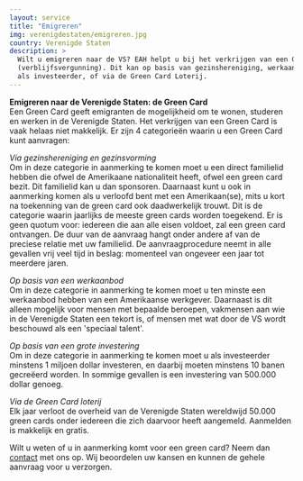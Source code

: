 ```yaml
---
layout: service
title: "Emigreren"
img: verenigdestaten/emigreren.jpg
country: Verenigde Staten
description: >
  Wilt u emigreren naar de VS? EAH helpt u bij het verkrijgen van een Green Card
  (verblijfsvergunning). Dit kan op basis van gezinshereniging, werkaanbod,
  als investeerder, of via de Green Card Loterij.
---
```

<p>
<strong>Emigreren naar de Verenigde Staten: de Green Card</strong><br/>
Een Green Card geeft emigranten de mogelijkheid om te wonen, studeren en werken in de Verenigde Staten. Het verkrijgen van een Green Card is vaak helaas niet makkelijk. Er zijn 4 categorieën waarin u een Green Card kunt aanvragen:
</p>

<p>
<i>Via gezinshereniging en gezinsvorming</i><br/>
Om in deze categorie in aanmerking te komen moet u een direct familielid hebben die ofwel de Amerikaane nationaliteit heeft, ofwel een green card bezit. Dit familielid kan u dan sponsoren. Daarnaast kunt u ook in aanmerking komen als u verloofd bent met een Amerikaan(se), mits u kort na toekenning van de green card ook daadwerkelijk trouwt. Dit is de categorie waarin jaarlijks de meeste green cards worden toegekend. Er is geen quotum voor: iedereen die aan alle eisen voldoet, zal een green card ontvangen. De duur van de aanvraag hangt onder andere af van de preciese relatie met uw familielid. De aanvraagprocedure neemt in alle gevallen vrij veel tijd in beslag: momenteel van ongeveer een jaar tot meerdere jaren.
</p>

<p>
<i>Op basis van een werkaanbod</i><br/>
Om in deze categorie in aanmerking te komen moet u ten minste een werkaanbod hebben van een Amerikaanse werkgever. Daarnaast is dit alleen mogelijk voor mensen met bepaalde beroepen, vakmensen aan wie in de Verenigde Staten een tekort is, of mensen met wat door de VS wordt beschouwd als een 'speciaal talent'.
</p>

<p>
<i>Op basis van een grote investering</i><br/>
Om in deze categorie in aanmerking te komen moet u als investeerder minstens 1 miljoen dollar investeren, en daarbij moeten minstens 10 banen gecreëerd worden. In sommige gevallen is een investering van 500.000 dollar genoeg.
</p>

<p>
<i>Via de Green Card loterij</i><br/>
Elk jaar verloot de overheid van de Verenigde Staten wereldwijd 50.000 green cards onder iedereen die zich daarvoor heeft aangemeld. Aanmelden is makkelijk en gratis.
</p>

<p>Wilt u weten of u in aanmerking komt voor een green card? Neem dan <a href="{{ site.baseurl }}/contact">contact</a> met ons op. Wij beoordelen uw kansen en kunnen de gehele aanvraag voor u verzorgen.
</p>
